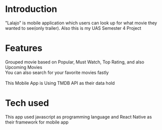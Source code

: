 # Introduction
"Lalajo" is mobile application which users can look up for what movie they wanted to see(only trailer). Also this is my UAS Semester 4 Project

# Features
Grouped movie based on Popular, Must Watch, Top Rating, and also Upcoming Movies  
You can also search for your favorite movies fastly  
<br>
This Mobile App is Using TMDB API as their data hold

# Tech used
This app used javascript as programming language and React Native as their framework for mobile app
